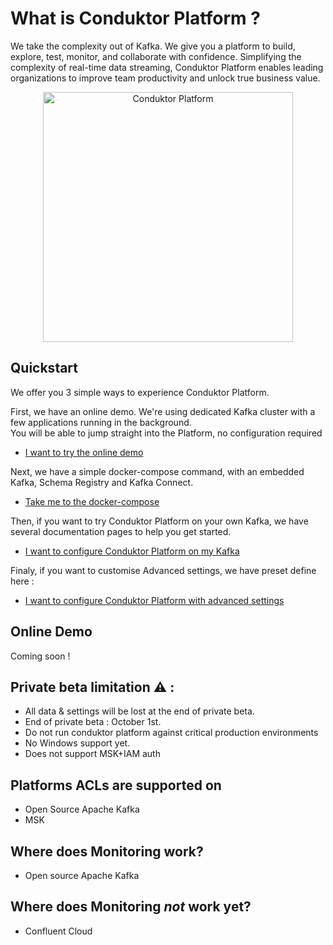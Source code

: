 # What is Conduktor Platform ?

We take the complexity out of Kafka. We give you a platform to build, explore, test, monitor, and collaborate with confidence. 
Simplifying the complexity of real-time data streaming, Conduktor Platform enables leading organizations to improve team productivity and unlock true business value.
<p align="center">
  <a href="https://www.conduktor.io">
    <img src="https://staging.conduktor.io/images/hero/explorer1.png" alt="Conduktor Platform" height="400"/>
  </a>
</p>

## Quickstart
We offer you 3 simple ways to experience Conduktor Platform.

First, we have an online demo. We're using dedicated Kafka cluster with a few applications running in the background.  
You will be able to jump straight into the Platform, no configuration required  
- [I want to try the online demo](#online-demo)

Next, we have a simple docker-compose command, with an embedded Kafka, Schema Registry and Kafka Connect.  
- [Take me to the docker-compose](/example-local)

Then, if you want to try Conduktor Platform on your own Kafka, 
we have several documentation pages to help you get started.
- [I want to configure Conduktor Platform on my Kafka](./doc/Custom.md)
  
Finaly, if you want to customise Advanced settings, we have preset define here :
- [I want to configure Conduktor Platform with advanced settings](./doc/Advanced_settings.md)

## Online Demo

Coming soon !

## Private beta limitation ⚠️ : 
* All data & settings will be lost at the end of private beta.
* End of private beta : October 1st.
* Do not run conduktor platform against critical production environments
* No Windows support yet.
* Does not support MSK+IAM auth

## Platforms ACLs are supported on
* Open Source Apache Kafka
* MSK


## Where does Monitoring work?
* Open source Apache Kafka 

## Where does Monitoring _not_ work yet?
* Confluent Cloud